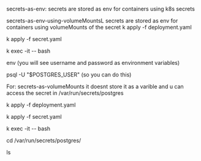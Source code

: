 secrets-as-env: secrets are stored as env for containers using k8s secrets

secrets-as-env-using-volumeMountsL secrets are stored as env for containers using volumeMounts of the secret
k apply -f deployment.yaml

k apply -f secret.yaml

k exec -it <pod-name> -- bash

env (you will see username and password as environment variables)

psql -U "$POSTGRES_USER" (so you can do this)

For: secrets-as-volumeMounts it doesnt store it as a varible and u can access the secret in /var/run/secrets/postgres

k apply -f deployment.yaml

k apply -f secret.yaml

k exec -it <pod-name> -- bash

cd /var/run/secrets/postgres/

ls
